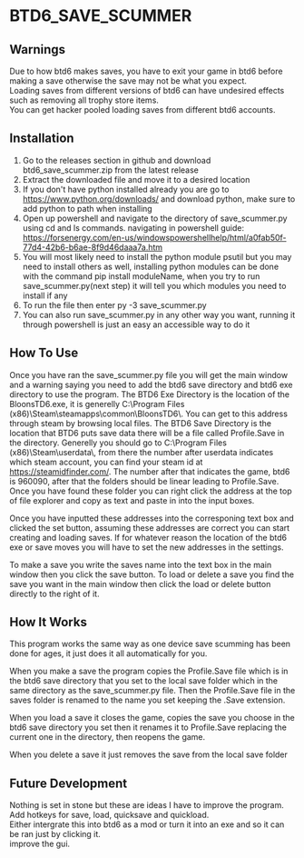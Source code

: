 # BTD6_SAVE_SCUMMER
## Warnings
Due to how btd6 makes saves, you have to exit your game in btd6 before making a save otherwise the save may not be what you expect.  
Loading saves from different versions of btd6 can have undesired effects such as removing all trophy store items.  
You can get hacker pooled loading saves from different btd6 accounts.
## Installation
1. Go to the releases section in github and download btd6_save_scummer.zip from the latest release
2. Extract the downloaded file and move it to a desired location
3. If you don't have python installed already you are go to https://www.python.org/downloads/ and download python, make sure to add python to path when installing
4. Open up powershell and navigate to the directory of save_scummer.py using cd and ls commands. navigating in powershell guide: https://forsenergy.com/en-us/windowspowershellhelp/html/a0fab50f-77d4-42b6-b6ae-8f9d46daaa7a.htm
5. You will most likely need to install the python module psutil but you may need to install others as well, installing python modules can be done with the command pip install moduleName, when you try to run save_scummer.py(next step) it will tell you which modules you need to install if any
6. To run the file then enter py -3 save_scummer.py
7. You can also run save_scummer.py in any other way you want, running it through powershell is just an easy an accessible way to do it
## How To Use
Once you have ran the save_scummer.py file you will get the main window and a warning saying you need to add the btd6 save directory and btd6 exe directory to use the program. The BTD6 Exe Directory is the location of the BloonsTD6.exe, it is generelly C:\\Program Files (x86)\\Steam\\steamapps\\common\\BloonsTD6\\. You can get to this address through steam by browsing local files. The BTD6 Save Directory is the location that BTD6 puts save data there will be a file called Profile.Save in the directory. Generelly you should go to C:\\Program Files (x86)\\Steam\\userdata\\, from there the number after userdata indicates which steam account, you can find your steam id at https://steamidfinder.com/. The number after that indicates the game, btd6 is 960090, after that the folders should be linear leading to Profile.Save. Once you have found these folder you can right click the address at the top of file explorer and copy as text and paste in into the input boxes.

Once you have inputted these addresses into the corresponing text box and clicked the set button, assuming these addresses are correct you can start creating and loading saves. If for whatever reason the location of the btd6 exe or save moves you will have to set the new addresses in the settings.

To make a save you write the saves name into the text box in the main window then you click the save button. To load or delete a save you find the save you want in the main window then click the load or delete button directly to the right of it.
## How It Works
This program works the same way as one device save scumming has been done for ages, it just does it all automatically for you.

When you make a save the program copies the Profile.Save file which is in the btd6 save directory that you set to the local save folder which in the same directory as the save_scummer.py file. Then the Profile.Save file in the saves folder is renamed to the name you set keeping the .Save extension.

When you load a save it closes the game, copies the save you choose in the btd6 save directory you set then it renames it to Profile.Save replacing the current one in the directory, then reopens the game.

When you delete a save it just removes the save from the local save folder
## Future Development
Nothing is set in stone but these are ideas I have to improve the program.  
Add hotkeys for save, load, quicksave and quickload.  
Either intergrate this into btd6 as a mod or turn it into an exe and so it can be ran just by clicking it.  
improve the gui.
